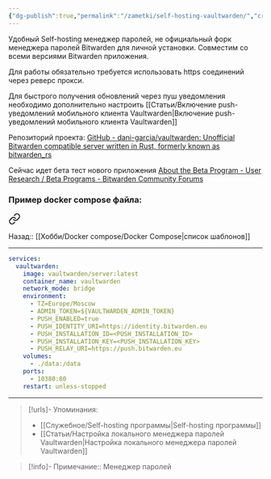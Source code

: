 ```yaml
---
{"dg-publish":true,"permalink":"/zametki/self-hosting-vaultwarden/","created":"2024-07-03 19:56","updated":"2024-09-24T22:27:13+03:00"}
---
```


Удобный Self-hosting менеджер паролей, не официальный форк менеджера паролей Bitwarden для личной установки. Совместим со всеми версиями Bitwarden приложения. 

Для работы обязательно требуется использовать https соединений через реверс прокси.

Для быстрого получения обновлений через пуш уведомления необходимо дополнительно настроить [[Статьи/Включение push-уведомлений мобильного клиента Vaultwarden\|Включение push-уведомлений мобильного клиента Vaultwarden]]

Репозиторий проекта: [GitHub - dani-garcia/vaultwarden: Unofficial Bitwarden compatible server written in Rust, formerly known as bitwarden\_rs](https://github.com/dani-garcia/vaultwarden)

Сейчас идет бета тест нового приложения [About the Beta Program - User Research / Beta Programs - Bitwarden Community Forums](https://community.bitwarden.com/t/about-the-beta-program/39185/57)

### Пример docker compose файла:

<div class="transclusion internal-embed is-loaded"><a class="markdown-embed-link" href="/docker-compose/vaultwarden/" aria-label="Open link"><svg xmlns="http://www.w3.org/2000/svg" width="24" height="24" viewBox="0 0 24 24" fill="none" stroke="currentColor" stroke-width="2" stroke-linecap="round" stroke-linejoin="round" class="svg-icon lucide-link"><path d="M10 13a5 5 0 0 0 7.54.54l3-3a5 5 0 0 0-7.07-7.07l-1.72 1.71"></path><path d="M14 11a5 5 0 0 0-7.54-.54l-3 3a5 5 0 0 0 7.07 7.07l1.71-1.71"></path></svg></a><div class="markdown-embed">




Назад:: [[Хобби/Docker compose/Docker Compose\|список шаблонов]]

---
```yaml
services:
  vaultwarden:
    image: vaultwarden/server:latest
    container_name: vaultwarden
    network_mode: bridge
    environment:
      - TZ=Europe/Moscow
      - ADMIN_TOKEN=${VAULTWARDEN_ADMIN_TOKEN}
      - PUSH_ENABLED=true
      - PUSH_IDENTITY_URI=https://identity.bitwarden.eu
      - PUSH_INSTALLATION_ID=<PUSH_INSTALLATION_ID>
      - PUSH_INSTALLATION_KEY=<PUSH_INSTALLATION_KEY>
      - PUSH_RELAY_URI=https://push.bitwarden.eu
    volumes:
      - ./data:/data
    ports:
      - 10380:80
    restart: unless-stopped
```



</div></div>


---
> [!urls]- Упоминания:
> - [[Служебное/Self-hosting программы\|Self-hosting программы]]
> - [[Статьи/Настройка локального менеджера паролей Vaultwarden\|Настройка локального менеджера паролей Vaultwarden]]

> [!info]-
> Примечание:: Менеджер паролей


